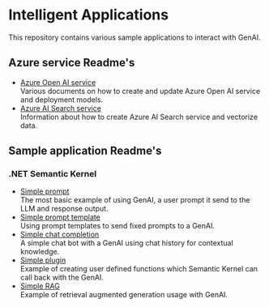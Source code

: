 # Intelligent Applications

This repository contains various sample applications to interact with GenAI.

## Azure service Readme's

* [Azure Open AI service](./azure-openai/README.md)<br/>
Various documents on how to create and update Azure Open AI service and deployment models.
* [Azure AI Search service](./azure-ai-search/README.md)<br/>
Information about how to create Azure AI Search service and vectorize data.

## Sample application Readme's

### .NET Semantic Kernel

* [Simple prompt](./dotnet/semantic-kernel-samples/src/SimplePrompt/README.md)<br/>
The most basic example of using GenAI, a user prompt it send to the LLM and response output.
* [Simple prompt template](./dotnet/semantic-kernel-samples/src/SimplePromptTemplate/README.md)<br/>
Using prompt templates to send fixed prompts to a GenAI.
* [Simple chat completion](./dotnet/semantic-kernel-samples/src/SimpleChatCompletion/README.md)<br/>
A simple chat bot with a GenAI using chat history for contextual knowledge.
* [Simple plugin](./dotnet/semantic-kernel-samples/src/SimplePlugin/README.md)<br/>
Example of creating user defined functions which Semantic Kernel can call back with the GenAI.
* [Simple RAG](./dotnet/semantic-kernel-samples/src/SimpleRAG/README.md)<br/>
Example of retrieval augmented generation usage with GenAI.